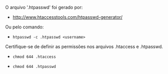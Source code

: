 O arquivo '.htpasswd' foi gerado por: 

 * http://www.htaccesstools.com/htpasswd-generator/

Ou pelo comando:

 * ````htpasswd -c .htpasswd <username>````

Certifique-se de definir as permissões nos arquivos .htaccess e .htpasswd.

 * ````chmod 644 .htaccess````

 * ````chmod 644 .htpasswd````

